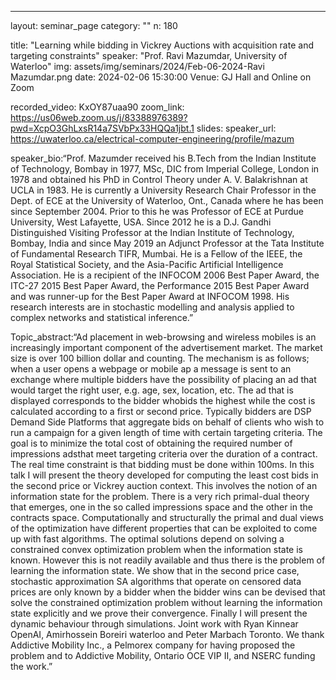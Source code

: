 ---

layout: seminar_page
category: ""
n: 180

title: "Learning while bidding in Vickrey Auctions with acquisition rate and targeting constraints"
speaker: "Prof. Ravi Mazumdar, University of Waterloo" 
img: assets/img/seminars/2024/Feb-06-2024-Ravi Mazumdar.png
date: 2024-02-06 15:30:00 
Venue:  GJ Hall and Online on Zoom

recorded_video: KxOY87uaa90
zoom_link: https://us06web.zoom.us/j/83388976389?pwd=XcpO3GhLxsR14a7SVbPx33HQQa1jbt.1
slides: 
speaker_url: https://uwaterloo.ca/electrical-computer-engineering/profile/mazum

speaker_bio:“Prof. Mazumder received his B.Tech from the Indian Institute of Technology, Bombay in 1977, MSc, DIC from Imperial College, London in 1978 and obtained his PhD in Control Theory under A. V. Balakrishnan at UCLA in  1983. He is currently a University Research Chair Professor in the Dept. of ECE at the University of Waterloo, Ont., Canada where he has been since September 2004. Prior to this he was Professor of ECE at Purdue University, West Lafayette, USA. Since 2012 he is a D.J. Gandhi Distinguished Visiting Professor at the Indian Institute of Technology, Bombay, India and since May 2019 an Adjunct Professor at the Tata Institute of Fundamental Research TIFR, Mumbai. He is a Fellow of the IEEE, the Royal Statistical Society, and the Asia-Pacific Artificial Intelligence Association. He is a recipient of the INFOCOM 2006 Best Paper Award, the ITC-27 2015 Best Paper Award, the Performance 2015 Best Paper Award and was runner-up for the Best Paper Award at INFOCOM 1998. His research interests are in stochastic modelling and analysis applied to complex networks and statistical inference.”

Topic_abstract:“Ad placement in web-browsing and wireless mobiles is an increasingly important component of the advertisement market. The market size is over  100 billion dollar and counting. The mechanism is as follows; when a user opens a webpage or mobile ap a message is sent to an exchange where multiple bidders have the possibility of placing an ad that would target the right user, e.g. age, sex, location, etc. The ad that is displayed corresponds to the bidder whobids the highest while the cost is calculated according to a first or second price. Typically bidders are DSP Demand Side Platforms that aggregate bids on behalf of clients who wish to run a campaign for a given length of time with certain targeting criteria. The goal is to minimize the total cost of obtaining the required number of impressions adsthat meet targeting criteria over the duration of a contract. The real time constraint is that bidding must be done within 100ms. In this talk I will present the theory developed for computing the least cost bids in the second price or Vickrey auction context. This involves the notion of an information state for the problem. There is a very rich primal-dual theory that emerges, one in the so called impressions space and the other in the contracts space. Computationally and structurally the primal and dual views of the optimization have different properties that can be exploited to come up with fast algorithms. The optimal solutions depend on solving a constrained convex optimization problem when the information state is known. However this is not readily available and thus there is the problem of learning the information state. We show that in the second price case, stochastic approximation SA algorithms that operate on censored data prices are only known by a bidder when the bidder wins can be devised that solve the constrained optimization problem without learning the information state explicitly and we prove their convergence. Finally I will present the dynamic behaviour through simulations. Joint work with Ryan Kinnear OpenAI, Amirhossein Boreiri waterloo and Peter Marbach Toronto. We thank Addictive Mobility Inc., a Pelmorex company for having proposed the problem and to Addictive Mobility, Ontario OCE VIP II, and NSERC funding the work.” 
